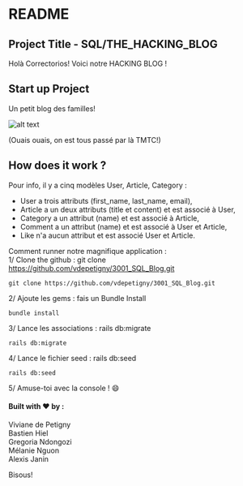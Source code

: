 # README


## Project Title - SQL/THE_HACKING_BLOG

Holà Correctorios! Voici notre HACKING BLOG !


## Start up Project 

Un petit blog des familles!  

![alt text](https://fr.cdn.v5.futura-sciences.com/buildsv6/images/largeoriginal/a/6/5/a65c6fc9d1_50001521_logo-skyblog.jpg)


(Ouais ouais, on est tous passé par là TMTC!)

## How does it work ?

Pour info, il y a cinq modèles User, Article, Category : 
* User a trois attributs (first_name, last_name, email),
* Article a un deux attributs (title et content) et est associé à User,
* Category a un attribut (name) et est associé à Article,
* Comment a un attribut (name) et est associé à User et Article,
* Like n'a aucun attribut et est associé User et Article. 

Comment runner notre magnifique application :  
1/ Clone the github : git clone https://github.com/vdepetigny/3001_SQL_Blog.git  

```
git clone https://github.com/vdepetigny/3001_SQL_Blog.git
```

2/ Ajoute les gems : fais un Bundle Install  


```
bundle install
```

3/ Lance les associations : rails db:migrate  

```
rails db:migrate
```

4/ Lance le fichier seed : rails db:seed  

```
rails db:seed
```

5/ Amuse-toi avec la console ! :smile:  


#### Built with :heart: by : 

Viviane de Petigny  
Bastien Hiel  
Gregoria Ndongozi  
Mélanie Nguon  
Alexis Janin  

Bisous!



